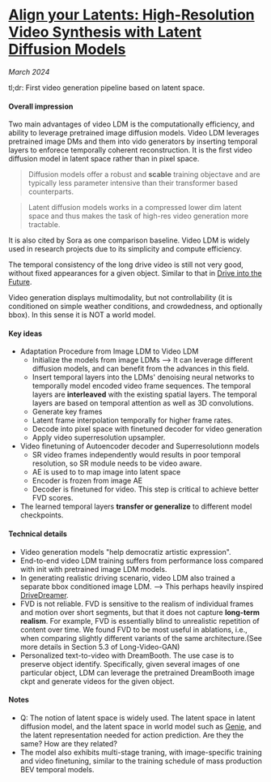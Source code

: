 # [Align your Latents: High-Resolution Video Synthesis with Latent Diffusion Models](https://arxiv.org/abs/2304.08818)

_March 2024_

tl;dr: First video generation pipeline based on latent space.

#### Overall impression
Two main advantages of video LDM is the computationally efficiency, and ability to leverage pretrained image diffusion models. Video LDM leverages pretrained image DMs and them into vido generators by inserting temporal layers to enforece temporally coherent reconstruction. It is the first video diffusion model in latent space rather than in pixel space.

> Diffusion models offer a robust and **scable** training objectave and are typically less parameter intensive than their transformer based counterparts. 

> Latent diffusion models works in a compressed lower dim latent space and thus makes the task of high-res video generation more tractable.

It is also cited by Sora as one comparison baseline. Video LDM is widely used in research projects due to its simplicity and compute efficiency.

The temporal consistency of the long drive video is still not very good, without fixed appearances for a given object. Similar to that in [Drive into the Future](drive_wm.md).

Video generation displays multimodality, but not controllability (it is conditioned on simple weather conditions, and crowdedness, and optionally bbox). In this sense it is NOT a world model.


#### Key ideas
- Adaptation Procedure from Image LDM to Video LDM
	- Initialize the models from image LDMs --> It can leverage different diffusion models, and can benefit from the advances in this field.
	- Insert temporal layers into the LDMs' denoising neural networks to temporally model encoded video frame sequences. The temporal layers are **interleaved** with the existing spatial layers. The temporal layers are based on temporal attention as well as 3D convolutions. 
	- Generate key frames
	- Latent frame interpolation temporally for higher frame rates. 
	- Decode into pixel space with finetuned decoder for video generation
	- Apply video superresolution upsampler. 
- Video finetuning of Autoencoder decoder and Superresolutionn models
	- SR video frames independently would results in poor temporal resolution, so SR module needs to be video aware.
	- AE is used to to map image into latent space
	- Encoder is frozen from image AE
	- Decoder is finetuned for video. This step is critical to achieve better FVD scores.
- The learned temporal layers **transfer or generalize** to different model checkpoints. 

#### Technical details
- Video generation models "help democratiz artistic expression".
- End-to-end video LDM training suffers from performance loss compared with init with pretrained image LDM models.
- In generating realistic driving scenario, video LDM also trained a separate bbox conditioned image LDM. --> This perhaps heavily inspired [DriveDreamer](drive_dreamer.md).
- FVD is not reliable. FVD is sensitive to the realism of individual frames and motion over short segments, but that it does not capture **long-term realism**. For example, FVD is essentially blind to unrealistic repetition of content over time. We found FVD to be most useful in ablations, i.e., when comparing slightly different variants of the same architecture.(See more details in Section 5.3 of Long-Video-GAN)
- Personalized text-to-video with DreamBooth. The use case is to preserve object identify. Specifically, given several images of one particular object, LDM can leverage the pretrained DreamBooth image ckpt and generate videos for the given object.

#### Notes
- Q: The notion of latent space is widely used. The latent space in latent diffusion model, and the latent space in world model such as [Genie](genie.md), and the latent representation needed for action prediction. Are they the same? How are they related? 
- The model also exhibits multi-stage traning, with image-specific training and video finetuning, similar to the training schedule of mass production BEV temporal models.
